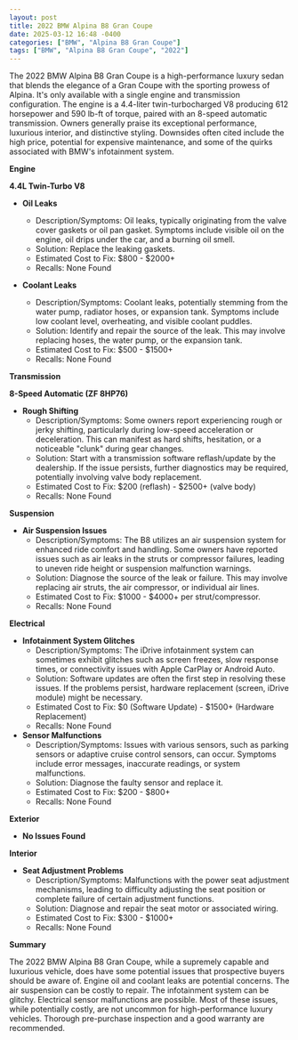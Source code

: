 ```yaml
---
layout: post
title: 2022 BMW Alpina B8 Gran Coupe
date: 2025-03-12 16:48 -0400
categories: ["BMW", "Alpina B8 Gran Coupe"]
tags: ["BMW", "Alpina B8 Gran Coupe", "2022"]
---
```

The 2022 BMW Alpina B8 Gran Coupe is a high-performance luxury sedan that blends the elegance of a Gran Coupe with the sporting prowess of Alpina. It's only available with a single engine and transmission configuration. The engine is a 4.4-liter twin-turbocharged V8 producing 612 horsepower and 590 lb-ft of torque, paired with an 8-speed automatic transmission. Owners generally praise its exceptional performance, luxurious interior, and distinctive styling. Downsides often cited include the high price, potential for expensive maintenance, and some of the quirks associated with BMW's infotainment system.

**Engine**

**4.4L Twin-Turbo V8**

*   **Oil Leaks**
    *   Description/Symptoms: Oil leaks, typically originating from the valve cover gaskets or oil pan gasket. Symptoms include visible oil on the engine, oil drips under the car, and a burning oil smell.
    *   Solution: Replace the leaking gaskets.
    *   Estimated Cost to Fix: $800 - $2000+
    * Recalls: None Found

*   **Coolant Leaks**
    *   Description/Symptoms: Coolant leaks, potentially stemming from the water pump, radiator hoses, or expansion tank. Symptoms include low coolant level, overheating, and visible coolant puddles.
    *   Solution: Identify and repair the source of the leak. This may involve replacing hoses, the water pump, or the expansion tank.
    *   Estimated Cost to Fix: $500 - $1500+
    *   Recalls: None Found

**Transmission**

**8-Speed Automatic (ZF 8HP76)**

*   **Rough Shifting**
    *   Description/Symptoms: Some owners report experiencing rough or jerky shifting, particularly during low-speed acceleration or deceleration. This can manifest as hard shifts, hesitation, or a noticeable "clunk" during gear changes.
    *   Solution: Start with a transmission software reflash/update by the dealership. If the issue persists, further diagnostics may be required, potentially involving valve body replacement.
    *   Estimated Cost to Fix: $200 (reflash) - $2500+ (valve body)
    * Recalls: None Found

**Suspension**

*   **Air Suspension Issues**
    *   Description/Symptoms: The B8 utilizes an air suspension system for enhanced ride comfort and handling. Some owners have reported issues such as air leaks in the struts or compressor failures, leading to uneven ride height or suspension malfunction warnings.
    *   Solution: Diagnose the source of the leak or failure. This may involve replacing air struts, the air compressor, or individual air lines.
    *   Estimated Cost to Fix: $1000 - $4000+ per strut/compressor.
    *   Recalls: None Found

**Electrical**

*   **Infotainment System Glitches**
    *   Description/Symptoms: The iDrive infotainment system can sometimes exhibit glitches such as screen freezes, slow response times, or connectivity issues with Apple CarPlay or Android Auto.
    *   Solution: Software updates are often the first step in resolving these issues. If the problems persist, hardware replacement (screen, iDrive module) might be necessary.
    *   Estimated Cost to Fix: $0 (Software Update) - $1500+ (Hardware Replacement)
    *   Recalls: None Found
*   **Sensor Malfunctions**
    *   Description/Symptoms: Issues with various sensors, such as parking sensors or adaptive cruise control sensors, can occur. Symptoms include error messages, inaccurate readings, or system malfunctions.
    *   Solution: Diagnose the faulty sensor and replace it.
    *   Estimated Cost to Fix: $200 - $800+
    *   Recalls: None Found

**Exterior**

*   **No Issues Found**

**Interior**

*   **Seat Adjustment Problems**
    *   Description/Symptoms: Malfunctions with the power seat adjustment mechanisms, leading to difficulty adjusting the seat position or complete failure of certain adjustment functions.
    *   Solution: Diagnose and repair the seat motor or associated wiring.
    *   Estimated Cost to Fix: $300 - $1000+
    *   Recalls: None Found

**Summary**

The 2022 BMW Alpina B8 Gran Coupe, while a supremely capable and luxurious vehicle, does have some potential issues that prospective buyers should be aware of. Engine oil and coolant leaks are potential concerns. The air suspension can be costly to repair. The infotainment system can be glitchy. Electrical sensor malfunctions are possible. Most of these issues, while potentially costly, are not uncommon for high-performance luxury vehicles. Thorough pre-purchase inspection and a good warranty are recommended.

